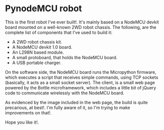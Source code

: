 
# PynodeMCU robot
This is the first robot I've ever built!. It's mainly based on a NodeMCU devkit board mounted on a well-known 2WD robot chassis. The following, are the complete list of components that I've used to build it: 
- A 2WD robot chassis kit.
- A NodeMCU devkit 1.0 board. 
- An L298N based module.
- A small protoboard, that holds the NodeMCU board.
- A USB portable charger. 

On the software side, the NodeMCU board runs the Micropython firmware, which executes a script that receives simple commands, using TCP sockets (basically, it acts as a small socket server). The client, is a small web page powered by the Bottle microframework, which includes a little bit of jQuery code to communicate wirelessly with the NodeMCU board.

As evidenced by the image included in the web page, the build is quite precarious, at best!. I'm fully aware of it, so I'm trying to make improvements on that!.

Hope you like it!.
